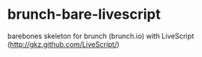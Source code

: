 brunch-bare-livescript
======================

barebones skeleton for brunch (brunch.io) with LiveScript (http://gkz.github.com/LiveScript/)